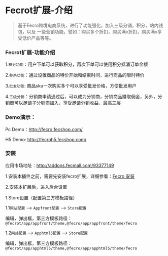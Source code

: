 Fecrot扩展-介绍
=========

> 基于Fecro跨境电商系统，进行了功能强化，加入三级分销，积分，站内钱包，以及
一些营销功能，譬如：购买多个折扣，购买满x折扣，购买满x享受低价产品等等。




### Fecrot扩展-功能介绍


1.`积分功能`：用户下单可以获取积分，再次下单可以使用积分抵消订单金额

2.`秒杀功能`：通过设置商品的特价开始和结束时间，进行商品的限时特价

3.`批发功能`: 商品sku一次购买多个可以享受批发价格，方便批发用户

4.`三级分销`：分销商申请通过后，可以成为分销商，分销商品赚取佣金，另外，分销商可以邀请子分销商加入，享受邀请分销收益，最高三层


### Demo演示：



Pc Demo：http://fecro.fecshop.com/

H5 Demo: http://fecroh5.fecshop.com/


### 安装

应用市场地址：http://addons.fecmall.com/93377149


1.安装本插件之前，需要先安装fecro扩展，详细参看：[Fecro 安装](fecmall-fecro-install.md)

2.安装本扩展后，进入后台设置

1.Store设置（配置第三方模板路径）

1.1`网站配置` --> `Appfront配置`  -->  `Store配置`

编辑，弹出框，第三方模板路径： `@fecrot/app/appfront/theme,@fecro/app/appfront/theme/fecro`

1.2`网站配置` --> `Apphtml5配置`  -->  `Store配置`

编辑，弹出框，第三方模板路径： `@fecrot/app/apphtml5/theme,@fecro/app/apphtml5/theme/fecro`
































